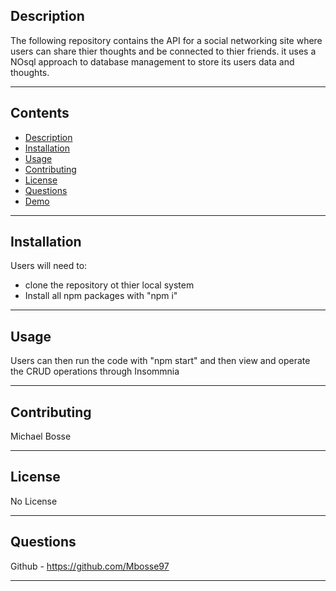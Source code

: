 
## Description 
The following repository contains the API for a social networking site where users can share thier thoughts and be connected to thier friends. it uses a NOsql approach to database management to store its users data and thoughts. 

---
## Contents
- [Description](#description)
- [Installation](#installation)
- [Usage](#usage)
- [Contributing](#contributing)
- [License](#license)
- [Questions](#questions)
- [Demo](#demo)

---
## Installation
Users will need to:
- clone the repository ot thier local system
- Install all npm packages with "npm i"


---
## Usage
Users can then run the code with "npm start" and then view and operate the CRUD operations through Insommnia

---
## Contributing
Michael Bosse

---
## License
No License

---
## Questions
Github - https://github.com/Mbosse97 

---
